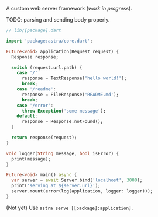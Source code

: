 A custom web server framework (_work in progress_).

TODO: parsing and sending body properly.

```dart
// lib/[package].dart

import 'package:astra/core.dart';

Future<void> application(Request request) {
  Response response;

  switch (request.url.path) {
    case '/':
      response = TextResponse('hello world!');
      break;
    case '/readme':
      response = FileResponse('README.md');
      break;
    case '/error':
      throw Exception('some message');
    default:
      response = Response.notFound();
  }

  return response(request);
}

void logger(String message, bool isError) {
  print(message);
}

Future<void> main() async {
  var server = await Server.bind('localhost', 3000);
  print('serving at ${server.url}');
  server.mount(error(log(application, logger: logger)));
}

```
(Not yet) Use `astra serve [[package]:application]`.
